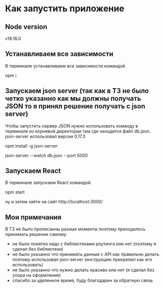 # Как запустить приложение
## Node version
v18.16.0

## Устанавливаем все зависимости
В терминале устанавливаем все зависимости командой

npm i

## Запускаем json server (так как в ТЗ не было четко указанно как мы должны получать JSON то я принял решение получать с json server)
Чтобы запустить сервер JSON нужно использовать команду в терминале из корневой директории там где находится файл db.json. json-server использовал версии 0.17.3

npm install -g json-server

json-server --watch db.json --port 5000

## Запускаем React
В терминале запускаем React командой

npm start

ну и затем зайти на сайт http://localhost:3000/


## Мои примечания
В ТЗ не было прописанны разные моменты поэтому приходилось принимать решение самому:
- не было понятно надо с библиотеками роутинга или нет (поэтому я сделал без библиотеки)
- не было указанно что принимать данные с API как правильно делать поэтому использовал json-server (инструкцию прикрепил как его использовать)
- не было указанно что нужно делать красиво или нет (я сделал без упора на оформление)
- спасибо за уделенное время, буду благодарен за обратную связь